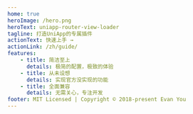 ```yaml
---
home: true
heroImage: /hero.png
heroText: uniapp-router-view-loader
tagline: 打造UniApp的专属插件
actionText: 快速上手 →
actionLink: /zh/guide/
features:
    - title: 简洁至上
      details: 极简的配置，极致的体验
    - title: 从未设想
      details: 实现官方没实现的功能
    - title: 全面兼容
      details: 无需关心，专注开发
footer: MIT Licensed | Copyright © 2018-present Evan You
---
```

